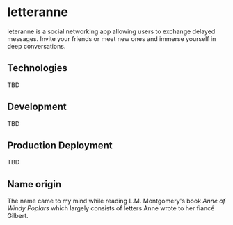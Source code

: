 # letteranne

leteranne is a social networking app allowing users to exchange delayed messages. Invite your friends or meet new ones and immerse yourself in deep conversations.

## Technologies

TBD

## Development

TBD

## Production Deployment

TBD

## Name origin

The name came to my mind while reading L.M. Montgomery's book *Anne of Windy Poplars* which largely consists of letters Anne wrote to her fiancé Gilbert.